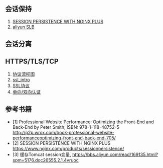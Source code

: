 ## 会话保持

1. [SESSION PERSISTENCE WITH NGINX PLUS](https://www.nginx.com/products/session-persistence/)
2. [aliyun SLB](https://bbs.aliyun.com/read/169135.html?spm=5176.doc26555.2.1.UjIyAX)

## 会话分离

## HTTPS/TLS/TCP

1. [协议流程图](http://www.eventhelix.com/RealtimeMantra/Networking/#.WEonubJ95hE)
2. [ssl_intro](https://httpd.apache.org/docs/2.4/ssl/ssl_intro.html)
3. [SSL协议](https://www.ssl.com/article/ssl-tls-handshake-overview/)
4. [单向/双向认证](http://www.ibm.com/support/knowledgecenter/SSMP7V_4.6.0/com.ibm.itim.infocenter.doc/cpt/cpt_ic_security_ssl_authent.html)

## 参考书籍

+ [1] Professional Website Performance: Optimizing the Front-End and Back-End by Peter Smith;
ISBN: 978-1-118-48752-5 http://p2p.wrox.com/book-professional-website-performanceoptimizing-front-end-back-end-705/
+ [2] SESSION PERSISTENCE WITH NGINX PLUS https://www.nginx.com/products/sessionpersistence/
+ [3] 缓存Tomcat session变量,
https://bbs.aliyun.com/read/169135.html?spm=5176.doc26555.2.1.4vruoc
